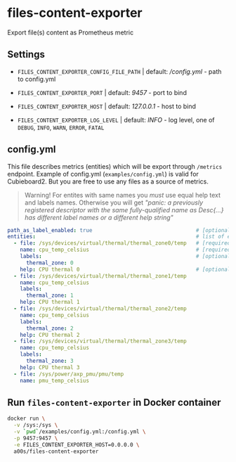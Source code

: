 files-content-exporter
======================

Export file(s) content as Prometheus metric

Settings
--------

* `FILES_CONTENT_EXPORTER_CONFIG_FILE_PATH` | default: _/config.yml_ - path to config.yml

* `FILES_CONTENT_EXPORTER_PORT` | default: _9457_ - port to bind

* `FILES_CONTENT_EXPORTER_HOST` | default: _127.0.0.1_  - host to bind

* `FILES_CONTENT_EXPORTER_LOG_LEVEL` | default: _INFO_ - log level, one of `DEBUG`, `INFO`, `WARN`, `ERROR`, `FATAL`

config.yml
----------

This file describes metrics (entities) which will be export through `/metrics` endpoint. Example of config.yml (`examples/config.yml`) is valid for Cubieboard2. But you are free to use any files as a source of metrics.

> Warning! For entites with same names you *must* use equal help text and labels names. Otherwise you will get _"panic: a previously registered descriptor with the same fully-qualified name as Desc{...} has different label names or a different help string"_

```yaml
path_as_label_enabled: true                                 # [optional] use path to file with metric as `path` label
entities:                                                   # list of entities (one file - one metric)
  - file: /sys/devices/virtual/thermal/thermal_zone0/temp   # [required] path to file with metric
    name: cpu_temp_celsius                                  # [required] metric's name in export
    labels:                                                 # [optional] list of labels, optional
      thermal_zone: 0
    help: CPU thermal 0                                     # [optional] description of metric
  - file: /sys/devices/virtual/thermal/thermal_zone1/temp
    name: cpu_temp_celsius
    labels:
      thermal_zone: 1
    help: CPU thermal 1
  - file: /sys/devices/virtual/thermal/thermal_zone2/temp
    name: cpu_temp_celsius
    labels:
      thermal_zone: 2
    help: CPU thermal 2
  - file: /sys/devices/virtual/thermal/thermal_zone3/temp
    name: cpu_temp_celsius
    labels:
      thermal_zone: 3
    help: CPU thermal 3
  - file: /sys/power/axp_pmu/pmu/temp
    name: pmu_temp_celsius
```

Run `files-content-exporter` in Docker container
---------------------------------------------

```bash
docker run \
  -v /sys:/sys \
  -v `pwd`/examples/config.yml:/config.yml \
  -p 9457:9457 \
  -e FILES_CONTENT_EXPORTER_HOST=0.0.0.0 \
  a00s/files-content-exporter
```


